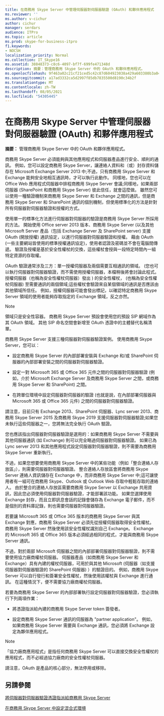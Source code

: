 ```yaml
---
title: 在商務用 Skype Server 中管理伺服器對伺服器驗證 (OAuth) 和夥伴應用程式
ms.reviewer: ''
ms.author: v-cichur
author: cichur
manager: serdars
audience: ITPro
ms.topic: article
ms.prod: skype-for-business-itpro
f1.keywords:
- NOCSH
localization_priority: Normal
ms.collection: IT_Skype16
ms.assetid: 38848373-c8c6-4097-bf7f-699fe471348d
description: 摘要：管理商務用 Skype Server 中的 OAuth 和夥伴應用程式。
ms.openlocfilehash: 9f463a02c21cf21ced5c42c87d604923038a429a603380b3a043d1423bded785
ms.sourcegitcommit: a17ad3332ca5d2997f85db7835500d8190c34b2f
ms.translationtype: MT
ms.contentlocale: zh-TW
ms.lasthandoff: 08/05/2021
ms.locfileid: "54305445"
---
```

# <a name="manage-server-to-server-authentication-oauth-and-partner-applications-in-skype-for-business-server"></a>在商務用 Skype Server 中管理伺服器對伺服器驗證 (OAuth) 和夥伴應用程式
 
**摘要：** 管理商務用 Skype Server 中的 OAuth 和夥伴應用程式。
  
商務用 Skype Server 必須能夠與其他應用程式和伺服器產品進行安全、順利的通訊。 例如，您可以設定商務用 Skype Server，讓連絡人資料和（或）封存資料儲存在 Microsoft Exchange Server 2013 中;不過，只有商務用 Skype Server 和 Exchange 能夠安全地相互通訊時，才可以執行此動作。 同樣地，您也可以在 Office Web 應用程式伺服器中排程商務用 Skype Server 會議;同樣地，如果兩部伺服器 (SharePoint 和商務用 Skype Server) 彼此信任，就會這麼做。 雖然您可以使用一種驗證機制來商務用 Skype Server 和 Exchange 之間的通訊，但是商務用 Skype Server 和 SharePoint 通訊的個別機制，但使用標準化的方法是針對所有伺服器對伺服器驗證和授權的方式。
  
使用單一的標準化方法進行伺服器對伺服器的驗證是商務用 Skype Server 所採用的方法。 開始使用 Office server 2013 版本、商務用 Skype Server (以及其他 Microsoft Server 產品（包括 Exchange Server 及 SharePoint server) 支援 OAuth (開放授權) 通訊協定，以進行伺服器對伺服器驗證和授權。 藉由 OAuth (一些主要網站皆使用的標準授權通訊協定)，使用者認證及密碼並不會在電腦間傳遞。 驗證及授權是基於安全性權杖的交換，這些權杖會授與一段特定時間內一組特定資源的存取權。
  
OAuth 驗證通常涉及三方：單一授權伺服器及兩個需要互相通訊的領域。  (您也可以執行伺服器對伺服器驗證，而不需使用授權伺服器，本檔稍後將會討論此程式。授權伺服器（也稱為安全性權杖伺服器）發出 ) 的安全性權杖， (也稱為安全性權杖伺服器) 至需要通訊的兩個領域;這些權杖會驗證來自某個領域的通訊是否應該由其他領域所信任。 例如，授權伺服器可能會發出標記，以確認特定商務用 Skype Server 領域的使用者能夠存取指定的 Exchange 領域，反之亦然。
  
> [!NOTE]
> 領域只是安全性容器。 商務用 Skype Server 預設會使用您的預設 SIP 網域作為其 OAuth 領域。 其他 SIP 命名空間會新增至 OAuth 憑證中的主體替代名稱清單。 
  
商務用 Skype Server 支援三種伺服器對伺服器驗證案例。 使用商務用 Skype Server，您可以：
  
- 設定商務用 Skype Server 的內部部署安裝與 Exchange 和/或 SharePoint 伺服器的內部部署安裝之間的伺服器對伺服器驗證。
    
- 設定一對 Microsoft 365 或 Office 365 元件之間的伺服器對伺服器驗證 (例如，介於 Microsoft Exchange Server 及商務用 Skype Server 之間，或商務用 Skype Server 和 SharePoint) 之間。
    
- 在跨單位環境中設定伺服器對伺服器的驗證 (也就是說，在內部部署伺服器與 Microsoft 365 或 Office 365 元件) 之間的伺服器對伺服器驗證。
    
請注意，目前只有 Exchange 2013、SharePoint 伺服器、Lync server 2013、商務用 Skype Server 2015 及商務用 Skype 2019 支援伺服器對伺服器驗證;如果您未執行這些伺服器之一，您將無法完全執行 OAuth 驗證。
  
您也應該指出伺服器對伺服器驗證是選用的：如果商務用 Skype Server 不需要與其他伺服器通訊 (如 Exchange) 則可以完全略過伺服器對伺服器驗證。 如果已為 Lync server 2013 和其他應用程式設定伺服器對伺服器驗證，則不需要為商務用 Skype Server 重新執行。 
  
不過，如果您想要使用商務用 Skype Server 中的某些功能（例如「整合連絡人存放區」），則需要伺服器對伺服器驗證。 整合連絡人存放區會將商務用 Skype Server 連絡人資訊儲存在 Exchange 中，而非商務用 Skype Server 中;這可讓使用者有一組可在商務用 Skype、Outlook 或 Outlook Web 存取中輕鬆存取的連絡人。 由於整合的連絡人存放區需要商務用 Skype Server 以 Exchange 共用資訊，因此您必須使用伺服器對伺服器驗證，才能部署該功能。 如果您選擇使用 Exchange 封存，而且立即訊息會話的記錄會儲存為 Exchange 電子郵件，而不是個別的資料庫記錄，則也需要伺服器對伺服器驗證。
  
若要讓 Microsoft 365 或 Office 365 版本的商務用 Skype Server 與其 Exchange 對應，商務用 Skype Server 必須先從授權伺服器取得安全性權杖。 商務用 Skype Server 然後使用該安全性權杖識別自己 Exchange。 Exchange 的 Microsoft 365 或 Office 365 版本必須經過相同的程式，才能與商務用 Skype Server 通訊。
  
不過，對於兩部 Microsoft 伺服器之間的內部部署伺服器對伺服器驗證，則不需要使用協力廠商權杖伺服器。 伺服器產品（如商務用 Skype Server 和 Exchange）具有內建的權杖伺服器，可用於與其他 Microsoft (伺服器（如支援伺服器對伺服器驗證的 SharePoint 伺服器) ）的驗證目的。 例如，商務用 Skype Server 可以自行發行和簽署安全性權杖，然後使用該權杖與 Exchange 進行通訊。 在這種情況下，便不需要協力廠商權杖伺服器。
  
若要為商務用 Skype Server 的內部部署執行設定伺服器對伺服器驗證，您必須執行下列兩項作業：
  
- 將憑證指派給內建的商務用 Skype Server token 簽發者。
    
- 設定商務用 Skype Server 通訊的伺服器為 "partner application"。 例如，如果商務用 Skype Server 需要與 Exchange 通訊，您必須將 Exchange 設定為夥伴應用程式。
    
> [!NOTE]
> 「協力廠商應用程式」是指任何商務用 Skype Server 可以直接交換安全性權杖的應用程式，而不必經過協力廠商的安全性權杖伺服器。 
  
請注意，OAuth 是產品的核心部分，無法停用或移除。
  
## <a name="see-also"></a>另請參閱

[將伺服器對伺服器驗證憑證指派給商務用 Skype Server](assign-a-server-to-server-certificate.md)
  
[在商務用 Skype Server 中設定混合式環境](configure-a-hybrid-environment.md)
